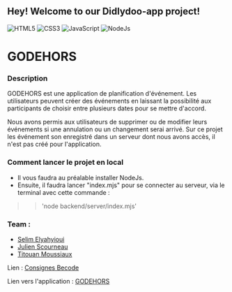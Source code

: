 ## Hey! Welcome to our Didlydoo-app project!

![HTML5](https://img.shields.io/badge/HTML5-blue)
![CSS3](https://img.shields.io/badge/CSS3-red)
![JavaScript](https://img.shields.io/badge/JavaScript-yellow)
![NodeJs](https://img.shields.io/badge/NodeJs-green)

# GODEHORS

### Description
GODEHORS est une application de planification d'événement. 
Les utilisateurs peuvent créer des événements en laissant la possibilité aux participants de choisir entre plusieurs dates pour se mettre d'accord.

Nous avons permis aux utilisateurs de supprimer ou de modifier leurs événements si une annulation ou un changement serai arrivé. Sur ce projet les événement son enregistré dans un serveur dont nous avons accès, il n'est pas créé pour l'application.

### Comment lancer le projet en local
- Il vous faudra au préalable installer NodeJs.
- Ensuite, il faudra lancer "index.mjs" pour se connecter au serveur, via le terminal avec cette commande :
> > 'node backend/server/index.mjs'

### Team :
- [Selim Elyahyioui](https://github.com/selim9106)
- [Julien Scourneau](https://github.com/JulienScourneau)
- [Titouan Moussiaux](https://github.com/Moustito)

Lien : [Consignes Becode](https://github.com/becodeorg/CRL-Wilson-1/tree/master/1.TRAIL/2.The-Hill/Projects/3.Didlydoo)

Lien vers l'application : [GODEHORS](https://julienscourneau.github.io/didlydoo-app/)
